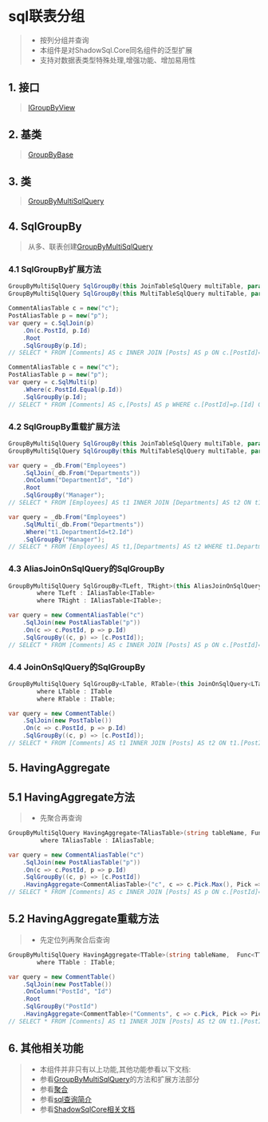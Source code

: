 # sql联表分组
>* 按列分组并查询
>* 本组件是对ShadowSql.Core同名组件的泛型扩展
>* 支持对数据表类型特殊处理,增强功能、增加易用性

## 1. 接口
>[IGroupByView](xref:ShadowSql.Identifiers.IGroupByView)

## 2. 基类
>[GroupByBase](xref:ShadowSql.GroupBy.GroupByBase)

## 3. 类
>[GroupByMultiSqlQuery](xref:ShadowSql.GroupBy.GroupByMultiSqlQuery)

## 4. SqlGroupBy
>从多、联表创建[GroupByMultiSqlQuery](xref:ShadowSql.GroupBy.GroupByMultiSqlQuery)
### 4.1 SqlGroupBy扩展方法
```csharp
GroupByMultiSqlQuery SqlGroupBy(this JoinTableSqlQuery multiTable, params IFieldView[] fields);
GroupByMultiSqlQuery SqlGroupBy(this MultiTableSqlQuery multiTable, params IFieldView[] fields);
```
```csharp
CommentAliasTable c = new("c");
PostAliasTable p = new("p");
var query = c.SqlJoin(p)
    .On(c.PostId, p.Id)
    .Root
    .SqlGroupBy(p.Id);
// SELECT * FROM [Comments] AS c INNER JOIN [Posts] AS p ON c.[PostId]=p.[Id] GROUP BY p.[Id]
```
```csharp
CommentAliasTable c = new("c");
PostAliasTable p = new("p");
var query = c.SqlMulti(p)
    .Where(c.PostId.Equal(p.Id))
    .SqlGroupBy(p.Id);
// SELECT * FROM [Comments] AS c,[Posts] AS p WHERE c.[PostId]=p.[Id] GROUP BY p.[Id]
```

### 4.2 SqlGroupBy重载扩展方法
```csharp
GroupByMultiSqlQuery SqlGroupBy(this JoinTableSqlQuery multiTable, params IEnumerable<string> columnNames);
GroupByMultiSqlQuery SqlGroupBy(this MultiTableSqlQuery multiTable, params IEnumerable<string> columnNames);
```
```csharp
var query = _db.From("Employees")
    .SqlJoin(_db.From("Departments"))
    .OnColumn("DepartmentId", "Id")
    .Root
    .SqlGroupBy("Manager");
// SELECT * FROM [Employees] AS t1 INNER JOIN [Departments] AS t2 ON t1.[DepartmentId]=t2.[Id] GROUP BY [Manager]
```
```csharp
var query = _db.From("Employees")
    .SqlMulti(_db.From("Departments"))
    .Where("t1.DepartmentId=t2.Id")
    .SqlGroupBy("Manager");
// SELECT * FROM [Employees] AS t1,[Departments] AS t2 WHERE t1.DepartmentId=t2.Id GROUP BY [Manager]
```

### 4.3 AliasJoinOnSqlQuery的SqlGroupBy
```csharp
GroupByMultiSqlQuery SqlGroupBy<TLeft, TRight>(this AliasJoinOnSqlQuery<TLeft, TRight> joinOn, Func<TLeft, TRight, IFieldView[]> select)
        where TLeft : IAliasTable<ITable>
        where TRight : IAliasTable<ITable>;
```
```csharp
var query = new CommentAliasTable("c")
    .SqlJoin(new PostAliasTable("p"))
    .On(c => c.PostId, p => p.Id)
    .SqlGroupBy((c, p) => [c.PostId]);
// SELECT * FROM [Comments] AS c INNER JOIN [Posts] AS p ON c.[PostId]=p.[Id] GROUP BY c.[PostId]
```

### 4.4 JoinOnSqlQuery的SqlGroupBy
```csharp
GroupByMultiSqlQuery SqlGroupBy<LTable, RTable>(this JoinOnSqlQuery<LTable, RTable> joinOn, Func<LTable, RTable, IColumn[]> select)
        where LTable : ITable
        where RTable : ITable;
```
```csharp
var query = new CommentTable()
    .SqlJoin(new PostTable())
    .On(c => c.PostId, p => p.Id)
    .SqlGroupBy((c, p) => [c.PostId]);
// SELECT * FROM [Comments] AS t1 INNER JOIN [Posts] AS t2 ON t1.[PostId]=t2.[Id] GROUP BY t1.[PostId]
```

## 5. HavingAggregate
## 5.1 HavingAggregate方法
>* 先聚合再查询
```csharp
GroupByMultiSqlQuery HavingAggregate<TAliasTable>(string tableName, Func<TAliasTable, IAggregateField> aggregate, Func<IAggregateField, AtomicLogic> query)
         where TAliasTable : IAliasTable;
```
```csharp
var query = new CommentAliasTable("c")
    .SqlJoin(new PostAliasTable("p"))
    .On(c => c.PostId, p => p.Id)
    .SqlGroupBy((c, p) => [c.PostId])
    .HavingAggregate<CommentAliasTable>("c", c => c.Pick.Max(), Pick => Pick.GreaterValue(40));
// SELECT * FROM [Comments] AS c INNER JOIN [Posts] AS p ON c.[PostId]=p.[Id] GROUP BY c.[PostId] HAVING MAX(c.[Pick])>40
```

## 5.2 HavingAggregate重载方法
>* 先定位列再聚合后查询
```csharp
GroupByMultiSqlQuery HavingAggregate<TTable>(string tableName,  Func<TTable, IColumn> select, Func<IColumn, IAggregateField> aggregate, Func<IAggregateField, AtomicLogic> query)
        where TTable : ITable;
```
```csharp
var query = new CommentTable()
    .SqlJoin(new PostTable())
    .OnColumn("PostId", "Id")
    .Root
    .SqlGroupBy("PostId")
    .HavingAggregate<CommentTable>("Comments", c => c.Pick, Pick => Pick.Sum(), Pick => Pick.GreaterValue(100));
// SELECT * FROM [Comments] AS t1 INNER JOIN [Posts] AS t2 ON t1.[PostId]=t2.[Id] GROUP BY t1.[PostId] HAVING SUM(t1.[Pick])>100
```

## 6. 其他相关功能
>* 本组件并非只有以上功能,其他功能参看以下文档:
>* 参看[GroupByMultiSqlQuery](xref:ShadowSql.GroupBy.GroupByMultiSqlQuery)的方法和扩展方法部分
>* 参看[聚合](../../shadowcore/aggregate.md)
>* 参看[sql查询简介](./index.md)
>* 参看[ShadowSqlCore相关文档](../../shadowcore/sqlquery/groupby.md)
